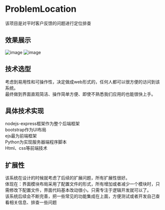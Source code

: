 # ProblemLocation

该项目是对平时客户反馈的问题进行定位排查

##  效果展示
![image](https://github.com/tunsuy/ProblemLocation/blob/promise/%E6%95%88%E6%9E%9C%E5%9B%BE/%E6%95%88%E6%9E%9C1.jpg)
![image](https://github.com/tunsuy/ProblemLocation/blob/promise/%E6%95%88%E6%9E%9C%E5%9B%BE/%E6%95%88%E6%9E%9C2.jpg)

##  技术选型
考虑到易用性和可操作性，决定做成web形式的，任何人都可以很方便的访问到该系统。  
最终做到界面直观简洁、操作简单方便、即使不熟悉我们应用的也能很快上手。

## 具体技术实现
nodejs-express框架作为整个后端框架  
bootstrap作为UI布局  
ejs最为前端框架  
Python为实现服务器端程序脚本  
Html、css等前端技术

## 扩展性
该系统在设计的时候就考虑了后续的扩展问题，所有扩展性很好。  
体现在：界面模块布局采用了配置文件的形式，所有增加或者减少一个模块时，只需修改下配置文件，界面代码基本改动很小。只需专注于逻辑开发就可以了。  
该系统后续会不断完善，把一些常见的功能集成在上面，方便测试或者开发自己查看相关信息、排查一些问题

